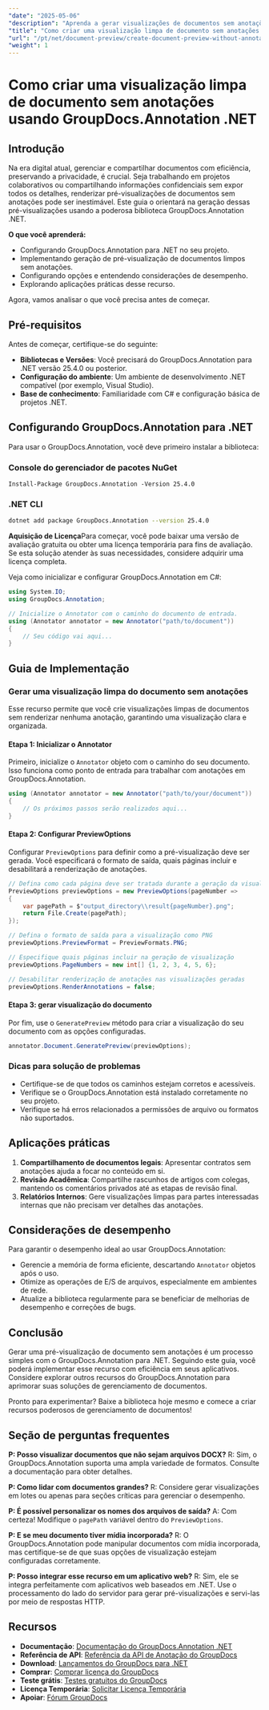```yaml
---
"date": "2025-05-06"
"description": "Aprenda a gerar visualizações de documentos sem anotações usando o GroupDocs.Annotation para .NET, garantindo privacidade e clareza em projetos colaborativos."
"title": "Como criar uma visualização limpa de documento sem anotações usando GroupDocs.Annotation .NET"
"url": "/pt/net/document-preview/create-document-preview-without-annotations-groupdocs-dotnet/"
"weight": 1
---
```


# Como criar uma visualização limpa de documento sem anotações usando GroupDocs.Annotation .NET

## Introdução

Na era digital atual, gerenciar e compartilhar documentos com eficiência, preservando a privacidade, é crucial. Seja trabalhando em projetos colaborativos ou compartilhando informações confidenciais sem expor todos os detalhes, renderizar pré-visualizações de documentos sem anotações pode ser inestimável. Este guia o orientará na geração dessas pré-visualizações usando a poderosa biblioteca GroupDocs.Annotation .NET.

**O que você aprenderá:**
- Configurando GroupDocs.Annotation para .NET no seu projeto.
- Implementando geração de pré-visualização de documentos limpos sem anotações.
- Configurando opções e entendendo considerações de desempenho.
- Explorando aplicações práticas desse recurso.

Agora, vamos analisar o que você precisa antes de começar.

## Pré-requisitos

Antes de começar, certifique-se do seguinte:
- **Bibliotecas e Versões**: Você precisará do GroupDocs.Annotation para .NET versão 25.4.0 ou posterior.
- **Configuração do ambiente**: Um ambiente de desenvolvimento .NET compatível (por exemplo, Visual Studio).
- **Base de conhecimento**: Familiaridade com C# e configuração básica de projetos .NET.

## Configurando GroupDocs.Annotation para .NET

Para usar o GroupDocs.Annotation, você deve primeiro instalar a biblioteca:

### Console do gerenciador de pacotes NuGet
```shell
Install-Package GroupDocs.Annotation -Version 25.4.0
```

### .NET CLI
```bash
dotnet add package GroupDocs.Annotation --version 25.4.0
```

**Aquisição de Licença**Para começar, você pode baixar uma versão de avaliação gratuita ou obter uma licença temporária para fins de avaliação. Se esta solução atender às suas necessidades, considere adquirir uma licença completa.

Veja como inicializar e configurar GroupDocs.Annotation em C#:

```csharp
using System.IO;
using GroupDocs.Annotation;

// Inicialize o Annotator com o caminho do documento de entrada.
using (Annotator annotator = new Annotator("path/to/document"))
{
    // Seu código vai aqui...
}
```

## Guia de Implementação

### Gerar uma visualização limpa do documento sem anotações

Esse recurso permite que você crie visualizações limpas de documentos sem renderizar nenhuma anotação, garantindo uma visualização clara e organizada.

#### Etapa 1: Inicializar o Annotator
Primeiro, inicialize o `Annotator` objeto com o caminho do seu documento. Isso funciona como ponto de entrada para trabalhar com anotações em GroupDocs.Annotation.

```csharp
using (Annotator annotator = new Annotator("path/to/your/document"))
{
    // Os próximos passos serão realizados aqui...
}
```

#### Etapa 2: Configurar PreviewOptions

Configurar `PreviewOptions` para definir como a pré-visualização deve ser gerada. Você especificará o formato de saída, quais páginas incluir e desabilitará a renderização de anotações.

```csharp
// Defina como cada página deve ser tratada durante a geração da visualização
PreviewOptions previewOptions = new PreviewOptions(pageNumber =>
{
    var pagePath = $"output_directory\\result{pageNumber}.png";
    return File.Create(pagePath);
});

// Defina o formato de saída para a visualização como PNG
previewOptions.PreviewFormat = PreviewFormats.PNG;

// Especifique quais páginas incluir na geração de visualização
previewOptions.PageNumbers = new int[] {1, 2, 3, 4, 5, 6};

// Desabilitar renderização de anotações nas visualizações geradas
previewOptions.RenderAnnotations = false;
```

#### Etapa 3: gerar visualização do documento

Por fim, use o `GeneratePreview` método para criar a visualização do seu documento com as opções configuradas.

```csharp
annotator.Document.GeneratePreview(previewOptions);
```

### Dicas para solução de problemas
- Certifique-se de que todos os caminhos estejam corretos e acessíveis.
- Verifique se o GroupDocs.Annotation está instalado corretamente no seu projeto.
- Verifique se há erros relacionados a permissões de arquivo ou formatos não suportados.

## Aplicações práticas

1. **Compartilhamento de documentos legais**: Apresentar contratos sem anotações ajuda a focar no conteúdo em si.
2. **Revisão Acadêmica**: Compartilhe rascunhos de artigos com colegas, mantendo os comentários privados até as etapas de revisão final.
3. **Relatórios Internos**: Gere visualizações limpas para partes interessadas internas que não precisam ver detalhes das anotações.

## Considerações de desempenho

Para garantir o desempenho ideal ao usar GroupDocs.Annotation:
- Gerencie a memória de forma eficiente, descartando `Annotator` objetos após o uso.
- Otimize as operações de E/S de arquivos, especialmente em ambientes de rede.
- Atualize a biblioteca regularmente para se beneficiar de melhorias de desempenho e correções de bugs.

## Conclusão

Gerar uma pré-visualização de documento sem anotações é um processo simples com o GroupDocs.Annotation para .NET. Seguindo este guia, você poderá implementar esse recurso com eficiência em seus aplicativos. Considere explorar outros recursos do GroupDocs.Annotation para aprimorar suas soluções de gerenciamento de documentos.

Pronto para experimentar? Baixe a biblioteca hoje mesmo e comece a criar recursos poderosos de gerenciamento de documentos!

## Seção de perguntas frequentes

**P: Posso visualizar documentos que não sejam arquivos DOCX?**
R: Sim, o GroupDocs.Annotation suporta uma ampla variedade de formatos. Consulte a documentação para obter detalhes.

**P: Como lidar com documentos grandes?**
R: Considere gerar visualizações em lotes ou apenas para seções críticas para gerenciar o desempenho.

**P: É possível personalizar os nomes dos arquivos de saída?**
A: Com certeza! Modifique o `pagePath` variável dentro do `PreviewOptions`.

**P: E se meu documento tiver mídia incorporada?**
R: O GroupDocs.Annotation pode manipular documentos com mídia incorporada, mas certifique-se de que suas opções de visualização estejam configuradas corretamente.

**P: Posso integrar esse recurso em um aplicativo web?**
R: Sim, ele se integra perfeitamente com aplicativos web baseados em .NET. Use o processamento do lado do servidor para gerar pré-visualizações e servi-las por meio de respostas HTTP.

## Recursos
- **Documentação**: [Documentação do GroupDocs.Annotation .NET](https://docs.groupdocs.com/annotation/net/)
- **Referência de API**: [Referência da API de Anotação do GroupDocs](https://reference.groupdocs.com/annotation/net/)
- **Download**: [Lançamentos do GroupDocs para .NET](https://releases.groupdocs.com/annotation/net/)
- **Comprar**: [Comprar licença do GroupDocs](https://purchase.groupdocs.com/buy)
- **Teste grátis**: [Testes gratuitos do GroupDocs](https://releases.groupdocs.com/annotation/net/)
- **Licença Temporária**: [Solicitar Licença Temporária](https://purchase.groupdocs.com/temporary-license/)
- **Apoiar**: [Fórum GroupDocs](https://forum.groupdocs.com/c/annotation/)